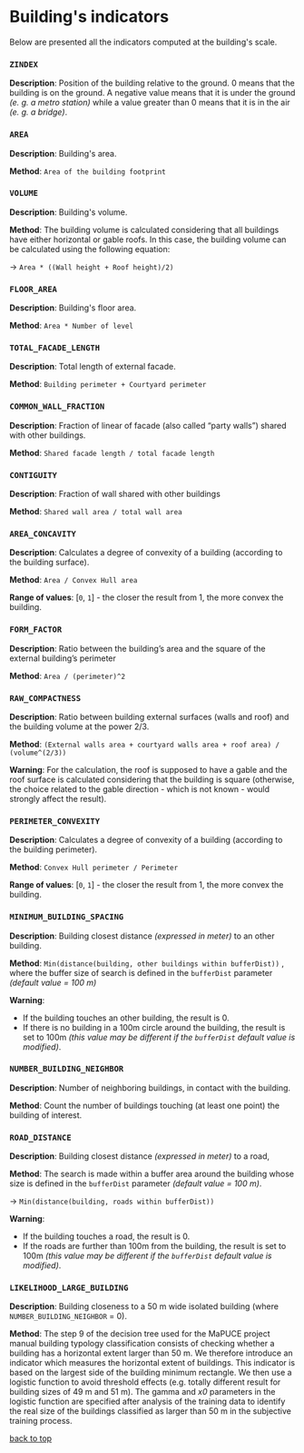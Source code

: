 # Building's indicators



Below are presented all the indicators computed at the building's scale.



### `ZINDEX`

**Description**: Position of the building relative to the ground. 0 means that the building is on the ground. A negative value means that it is under the ground *(e. g. a metro station)* while a value greater than 0 means that it is in the air *(e. g. a bridge)*.



### `AREA `

**Description**: Building's area.

**Method**: `Area of the building footprint`




### `VOLUME`

**Description**: Building's volume.

**Method**: The building volume is calculated considering that all buildings have either horizontal or gable roofs. In this case, the building volume can be calculated using the following equation: 

→ `Area * ((Wall height + Roof height)/2)`




### `FLOOR_AREA`

**Description**: Building's floor area.

**Method**: `Area * Number of level`




### `TOTAL_FACADE_LENGTH`

**Description**: Total length of external facade.

**Method**: `Building perimeter + Courtyard perimeter`




### `COMMON_WALL_FRACTION`

**Description**: Fraction of linear of facade (also called “party walls”) shared with other buildings.

**Method**: `Shared facade length / total facade length`



### `CONTIGUITY`

**Description**: Fraction of wall shared with other buildings

**Method**: `Shared wall area / total wall area`



### `AREA_CONCAVITY`

**Description**: Calculates a degree of convexity of a building (according to the building surface).

**Method**: `Area / Convex Hull area`

**Range of values**: [`0`, `1`] - the closer the result from 1, the more convex the building.



### `FORM_FACTOR`

**Description**: Ratio between the building’s area and the square of the external building’s perimeter

**Method**: `Area / (perimeter)^2`



### `RAW_COMPACTNESS`

**Description**: Ratio between building external surfaces (walls and roof) and the building volume at the power 2/3. 

**Method**: `(External walls area + courtyard walls area + roof area) / (volume^(2/3)) `

**Warning**: For the calculation, the roof is supposed to have a gable and the roof surface is calculated considering that the building is square (otherwise, the choice related to the gable direction - which is not known - would strongly affect the result).



### `PERIMETER_CONVEXITY`

**Description**: Calculates a degree of convexity of a building (according to the building perimeter). 

**Method**: `Convex Hull perimeter / Perimeter`

**Range of values**: [`0`, `1`] - the closer the result from 1, the more convex the building.



### `MINIMUM_BUILDING_SPACING`

**Description**: Building closest distance *(expressed in meter)* to an other building.

**Method**: `Min(distance(building, other buildings within bufferDist))` , where the buffer size of search is defined in the `bufferDist` parameter *(default value = 100 m)*

**Warning**:

- If the building touches an other building, the result is 0.
- If there is no building in a 100m circle around the building, the result is set to 100m *(this value may be different if the `bufferDist` default value is modified)*.



### `NUMBER_BUILDING_NEIGHBOR`

**Description**: Number of neighboring buildings, in contact with the building.

**Method**: Count the number of buildings touching (at least one point) the building of interest.



### `ROAD_DISTANCE`

**Description**: Building closest distance *(expressed in meter)* to a road, 

**Method**: The search is made within a buffer area around the building whose size is defined in the `bufferDist` parameter *(default value = 100 m)*.

→ `Min(distance(building, roads within bufferDist))`

**Warning**:

- If the building touches a road, the result is 0.
- If the roads are further than 100m from the building, the result is set to 100m *(this value may be different if the `bufferDist` default value is modified)*.



### `LIKELIHOOD_LARGE_BUILDING`

**Description**: Building closeness to a 50 m wide isolated building (where `NUMBER_BUILDING_NEIGHBOR` = 0).

**Method**: The step 9 of the decision tree used for the MaPUCE project manual building typology classification consists of checking whether a building has a horizontal extent larger than 50 m. We therefore introduce an indicator which measures the horizontal extent of buildings. This indicator is based on the largest side of the building minimum rectangle. We then use a logistic function to avoid threshold effects (e.g. totally different result for building sizes of 49 m and 51 m). The gamma and *x0* parameters in the logistic function are specified after analysis of the training data to identify the real size of the buildings classified as larger than 50 m in the subjective training process.



[back to top](#building's-indicators)

